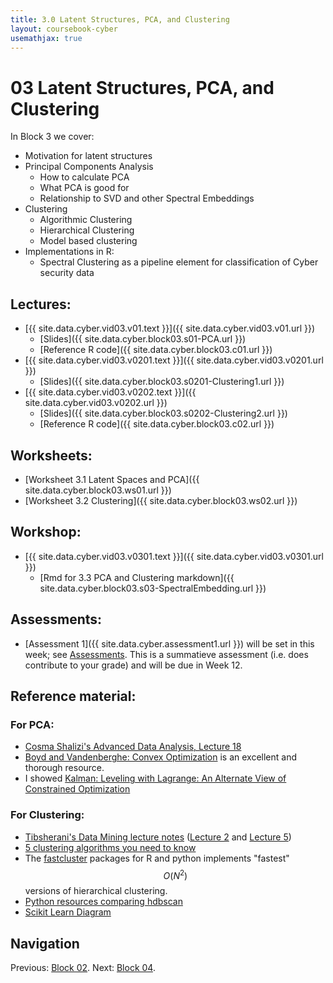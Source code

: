 ```yaml
---
title: 3.0 Latent Structures, PCA, and Clustering
layout: coursebook-cyber
usemathjax: true
---
```

# 03 Latent Structures, PCA, and Clustering

In Block 3 we cover:

* Motivation for latent structures
* Principal Components Analysis
  - How to calculate PCA
  - What PCA is good for
  - Relationship to SVD and other Spectral Embeddings
* Clustering
  - Algorithmic Clustering
  - Hierarchical Clustering
  - Model based clustering
* Implementations in R:
  - Spectral Clustering as a pipeline element for classification of Cyber security data

## Lectures:

* [{{ site.data.cyber.vid03.v01.text }}]({{ site.data.cyber.vid03.v01.url }})
  * [Slides]({{ site.data.cyber.block03.s01-PCA.url }})
  * [Reference R code]({{ site.data.cyber.block03.c01.url }})
* [{{ site.data.cyber.vid03.v0201.text }}]({{ site.data.cyber.vid03.v0201.url }})
  * [Slides]({{ site.data.cyber.block03.s0201-Clustering1.url }})
* [{{ site.data.cyber.vid03.v0202.text }}]({{ site.data.cyber.vid03.v0202.url }})
  * [Slides]({{ site.data.cyber.block03.s0202-Clustering2.url }})
  * [Reference R code]({{ site.data.cyber.block03.c02.url }})

## Worksheets:

* [Worksheet 3.1 Latent Spaces and PCA]({{ site.data.cyber.block03.ws01.url }}) 
* [Worksheet 3.2 Clustering]({{ site.data.cyber.block03.ws02.url }})

## Workshop:

* [{{ site.data.cyber.vid03.v0301.text }}]({{ site.data.cyber.vid03.v0301.url }})
  * [Rmd for 3.3 PCA and Clustering markdown]({{ site.data.cyber.block03.s03-SpectralEmbedding.url }})

## Assessments:

* [Assessment 1]({{ site.data.cyber.assessment1.url }}) will be set in this week; see [Assessments](../assessments.md). This is a summatieve assessment (i.e. does contribute to your grade) and will be due in Week 12.

## Reference material:

### For PCA:

* [Cosma Shalizi's Advanced Data Analysis, Lecture 18](https://www.stat.cmu.edu/~cshalizi/uADA/12/lectures/ch18.pdf)
* [Boyd and Vandenberghe: Convex Optimization](https://web.stanford.edu/~boyd/cvxbook/bv_cvxbook.pdf) is an excellent and thorough resource.
* I showed [Kalman: Leveling with Lagrange: An Alternate View of Constrained Optimization](https://www.tandfonline.com/doi/abs/10.1080/0025570X.2009.11953617)

### For Clustering:

* [Tibsherani's Data Mining lecture notes]( http://www.stat.cmu.edu/~ryantibs/datamining) ([Lecture 2](http://www.stat.cmu.edu/~ryantibs/datamining/lectures/05-clus2.pdf)
and
[Lecture 5](http://www.stat.cmu.edu/~ryantibs/datamining/lectures/06-clus3.pdf))
* [5 clustering algorithms you need to know](https://towardsdatascience.com/the-5-clustering-algorithms-data-scientists-need-to-know-a36d136ef68)
* The [fastcluster](http://danifold.net/fastcluster.html?section=1) packages for R and python implements "fastest" $$O(N^2)$$ versions of hierarchical clustering.
* [Python resources comparing hdbscan](https://hdbscan.readthedocs.io/en/latest/comparing_clustering_algorithms.html)
* [Scikit Learn Diagram](https://scikit-learn.org/stable/modules/clustering.html)

## Navigation

Previous: [Block 02](02.md).
Next: [Block 04](04.md).
